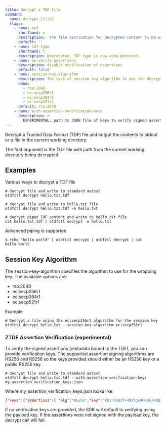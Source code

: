 ```yaml
---
title: Decrypt a TDF file
command:
  name: decrypt [file]
  flags:
    - name: out
      shorthand: o
      description: 'The file destination for decrypted content to be written instead of stdout.'
      default: ''
    - name: tdf-type
      shorthand: t
      description: Deprecated. TDF type is now auto-detected.
    - name: no-verify-assertions
      description: disable verification of assertions
      default: false
    - name: session-key-algorithm
      description: The type of session key algorithm to use for decryption
      enum:
        - rsa:2048
        - ec:secp256r1
        - ec:secp384r1
        - ec:secp521r1
      default: rsa:2048
    - name: with-assertion-verification-keys
      description: >
        EXPERIMENTAL: path to JSON file of keys to verify signed assertions. See examples for more information.
---
```


Decrypt a Trusted Data Format (TDF) file and output the contents to stdout or a file in the current working directory.

The first argument is the TDF file with path from the current working directory being decrypted.

## Examples

Various ways to decrypt a TDF file

```shell
# decrypt file and write to standard output
otdfctl decrypt hello.txt.tdf

# decrypt file and write to hello.txt file
otdfctl decrypt hello.txt.tdf -o hello.txt

# decrypt piped TDF content and write to hello.txt file
cat hello.txt.tdf | otdfctl decrypt -o hello.txt
```

Advanced piping is supported

```shell
$ echo "hello world" | otdfctl encrypt | otdfctl decrypt | cat
hello world
```

## Session Key Algorithm
The session-key-algorithm specifies the algorithm to use for the wrapping key. The available options are:
- rsa:2048
- ec:secp256r1
- ec:secp384r1
- ec:secp521r1

Example
```shell
# Decrypt a file using the ec:secp256r1 algorithm for the session key
otdfctl decrypt hello.txt --session-key-algorithm ec:secp256r1
```

### ZTDF Assertion Verification (experimental)

To verify the signed assertions (metadata bound to the TDF), you can provide verification keys. The supported assertion signing algorithms are HS256 and RS256 so the keys provided should either be an HS256 key or a public RS256 key.
```shell
# decrypt file and write to standard output
otdfctl decrypt hello.txt.tdf --with-assertion-verification-keys my_assertion_verification_keys.json
```
Where my_assertion_verification_keys.json looks like:
```json
{"keys":{"assertion1":{ "alg":"HS256","key":"k0cn4xBcY+49z5gs4OHUs/kbQ3/T8p+uUW9pIQ/9aqE="},"assertion2":{ "alg":"RS256","key":"-----BEGIN PUBLIC KEY-----\nMIIBIjANBgkqhkiG9w0BAQEFAAOCAQ8AMIIBCgKCAQEAmr0wRsdXN0O9NiltxoGy\nC6ZYwHbdiPVzvOnm9ven5g7Fpm3HOmygdi021WX1OlSua+OSrXGPjM2xbY3LTrFH\nQXQEITjraXQRp5vlKDbBnOrtjYDaKazBXgTYVdelE4AIAuQaGoTudMasHBGiLPEW\niTL4ySec0NzHn2s72Q4hn5/KJpIJOGqj0SlNViufdNylkjrJ3apoYFv1Mhwi3EF/\niFZQ5encDDJmcG/UYF3msbuHRzArJJQ733BNRvicWF/nqixKxprvm8Ts8a54tr8N\nZ7cEu1u5G6AY/pZFGk4ml8q3v5o1ja7xw2dgpJlS8Tl88tUzs+7GG8Ib8n7mHqeP\nTQIDAQAB\n-----END PUBLIC KEY-----\n"}}}
```
If no verification keys are provided, the SDK will default to verifying using the payload key. If the assertions were not signed with the payload key, the decrypt call will fail.
